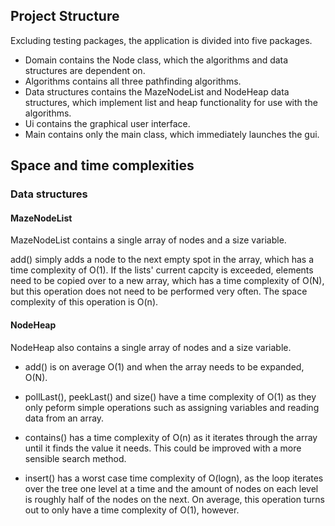 ## Project Structure

Excluding testing packages, the application is divided into five packages.

* Domain contains the Node class, which the algorithms and data structures are
dependent on.
* Algorithms contains all three pathfinding algorithms.
* Data structures contains the MazeNodeList and NodeHeap data structures, which
implement list and heap functionality for use with the algorithms.
* Ui contains the graphical user interface.
* Main contains only the main class, which immediately launches the gui.

## Space and time complexities

### Data structures

#### MazeNodeList
MazeNodeList contains a single array of nodes and a size variable.

add() simply adds a node to the next empty spot in the array, which has a
time complexity of O(1). If the lists' current capcity is exceeded, elements
need to be copied  over to a new array, which has a time complexity of O(N), but
this operation does not need to be performed very often. The space complexity of
this operation is O(n).

#### NodeHeap
NodeHeap also contains a single array of nodes and a size variable.

* add() is on average O(1) and when the array needs to be expanded, O(N).

* pollLast(), peekLast() and size() have a time complexity of O(1) as they only peform
simple operations such as assigning variables and reading data from an array.

* contains() has a time complexity of O(n) as it iterates through the array until
it finds the value it needs. This could be improved with a more sensible search
method.

* insert() has a worst case time complexity of O(logn), as the loop iterates over the tree
one level at a time and the amount of nodes on each level is roughly half of the nodes on the
next. On average, this operation turns out to only have a time complexity of O(1), however.